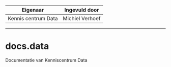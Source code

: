 | Eigenaar | Ingevuld door |
| --- | --- |
| Kennis centrum Data | Michiel Verhoef |
<hr/>


# docs.data
Documentatie van Kenniscentrum Data
